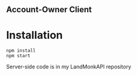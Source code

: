 ## Account-Owner Client

# Installation
```
npm install
npm start
```

Server-side code is in my LandMonkAPI repository
